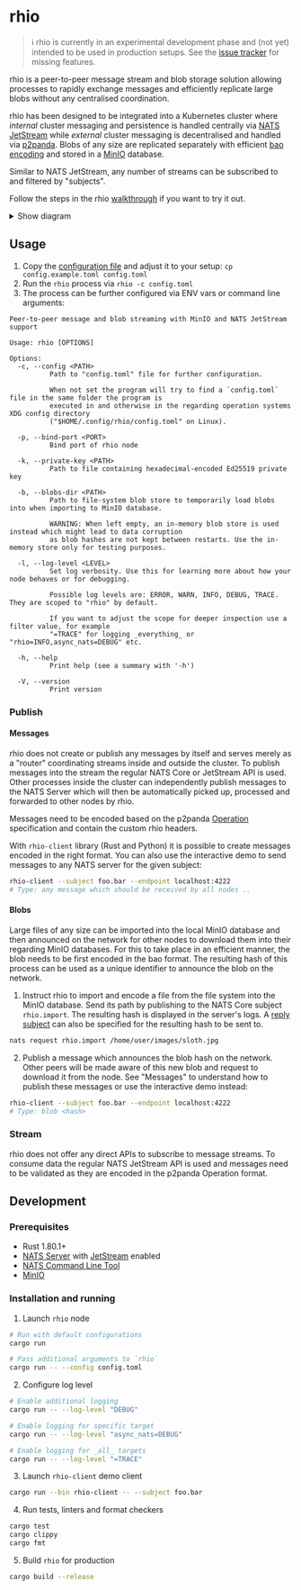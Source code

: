 # rhio

> ℹ️ rhio is currently in an experimental development phase and (not yet) intended to be used in production setups. See the [issue tracker](https://github.com/HIRO-MicroDataCenters-BV/rhio/issues) for missing features.

rhio is a peer-to-peer message stream and blob storage solution allowing processes to rapidly exchange messages and efficiently replicate large blobs without any centralised coordination.

rhio has been designed to be integrated into a Kubernetes cluster where _internal_ cluster messaging and persistence is handled centrally via [NATS JetStream](https://docs.nats.io/nats-concepts/jetstream) while _external_ cluster messaging is decentralised and handled via [p2panda](https://p2panda.org). Blobs of any size are replicated separately with efficient [bao encoding](https://github.com/oconnor663/bao) and stored in a [MinIO](https://min.io/) database.

Similar to NATS JetStream, any number of streams can be subscribed to and filtered by "subjects".

Follow the steps in the rhio [walkthrough](WALKTHROUGH.md) if you want to try it out.

<details>
<summary>Show diagram</summary>

```
                                                   .. other clusters ..

                                                           ▲  │
 Cluster                                                   │  │
┌──────────────────────────────────────────────────────────┼──┼──────┐
│                                                          │  │      │
│ ┌─────────────────┐         ┌──────────┐   Publish   ┌───┼──▼───┐  │
│ │                 ┼─────────►          ┼─────────────►          │  │
│ │   .. other      │         │   NATS   │             │   rhio   │  │
│ │   processes ..  │         │  Server  │  Subscribe  │ p2p node │  │
│ │                 ◄─────────┼          ◄─────────────┼          │  │
│ └─────────────────┘         └──────────┘             └───▲──┬───┘  │
│                                                          │  │      │
│                                                          │  │      │
│                                                     ┌────┼──▼────┐ │
│                                                     │  MinIO S3  │ │
│                                                     │ Blob Store │ │
│                                                     └────────────┘ │
└────────────────────────────────────────────────────────────────────┘
```
</details>

## Usage

1. Copy the [configuration file](/rhio/config.example.toml) and adjust it to your setup: `cp config.example.toml config.toml`
2. Run the `rhio` process via `rhio -c config.toml`
3. The process can be further configured via ENV vars or command line arguments:

```
Peer-to-peer message and blob streaming with MinIO and NATS JetStream support

Usage: rhio [OPTIONS]

Options:
  -c, --config <PATH>
          Path to "config.toml" file for further configuration.

          When not set the program will try to find a `config.toml` file in the same folder the program is
          executed in and otherwise in the regarding operation systems XDG config directory
          ("$HOME/.config/rhio/config.toml" on Linux).

  -p, --bind-port <PORT>
          Bind port of rhio node

  -k, --private-key <PATH>
          Path to file containing hexadecimal-encoded Ed25519 private key

  -b, --blobs-dir <PATH>
          Path to file-system blob store to temporarily load blobs into when importing to MinIO database.

          WARNING: When left empty, an in-memory blob store is used instead which might lead to data corruption
          as blob hashes are not kept between restarts. Use the in-memory store only for testing purposes.

  -l, --log-level <LEVEL>
          Set log verbosity. Use this for learning more about how your node behaves or for debugging.

          Possible log levels are: ERROR, WARN, INFO, DEBUG, TRACE. They are scoped to "rhio" by default.

          If you want to adjust the scope for deeper inspection use a filter value, for example
          "=TRACE" for logging _everything_ or "rhio=INFO,async_nats=DEBUG" etc.

  -h, --help
          Print help (see a summary with '-h')

  -V, --version
          Print version
```

### Publish

#### Messages

rhio does not create or publish any messages by itself and serves merely as a "router" coordinating streams inside and outside the cluster. To publish messages into the stream the regular NATS Core or JetStream API is used. Other processes inside the cluster can independently publish messages to the NATS Server which will then be automatically picked up, processed and forwarded to other nodes by rhio.

Messages need to be encoded based on the p2panda [Operation](https://p2panda.org/specifications/namakemono/#operations) specification and contain the custom rhio headers.

With `rhio-client` library (Rust and Python) it is possible to create messages encoded in the right format. You can also use the interactive demo to send messages to any NATS server for the given subject:

```bash
rhio-client --subject foo.bar --endpoint localhost:4222
# Type: any message which should be received by all nodes ..
```

#### Blobs

Large files of any size can be imported into the local MinIO database and then announced on the network for other nodes to download them into their regarding MinIO databases. For this to take place in an efficient manner, the blob needs to be first encoded in the bao format. The resulting hash of this process can be used as a unique identifier to announce the blob on the network.

1. Instruct rhio to import and encode a file from the file system into the MinIO database. Send its path by publishing to the NATS Core subject `rhio.import`. The resulting hash is displayed in the server's logs. A [reply subject](https://docs.nats.io/nats-concepts/core-nats/reqreply) can also be specified for the resulting hash to be sent to.
```bash
nats request rhio.import /home/user/images/sloth.jpg
```
2. Publish a message which announces the blob hash on the network. Other peers will be made aware of this new blob and request to download it from the node. See "Messages" to understand how to publish these messages or use the interactive demo instead:
```bash
rhio-client --subject foo.bar --endpoint localhost:4222
# Type: blob <hash>
```

### Stream

rhio does not offer any direct APIs to subscribe to message streams. To consume data the regular NATS JetStream API is used and messages need to be validated as they are encoded in the p2panda Operation format.

## Development

### Prerequisites

* Rust 1.80.1+
* [NATS Server](https://docs.nats.io/running-a-nats-service/introduction) with [JetStream](https://docs.nats.io/running-a-nats-service/configuration/resource_management) enabled
* [NATS Command Line Tool](https://docs.nats.io/using-nats/nats-tools/nats_cli)
* [MinIO](https://min.io/download)

### Installation and running

1. Launch `rhio` node
```bash
# Run with default configurations
cargo run

# Pass additional arguments to `rhio`
cargo run -- --config config.toml
```
2. Configure log level
```bash
# Enable additional logging
cargo run -- --log-level "DEBUG"

# Enable logging for specific target
cargo run -- --log-level "async_nats=DEBUG"

# Enable logging for _all_ targets
cargo run -- --log-level "=TRACE"
```
3. Launch `rhio-client` demo client
```bash
cargo run --bin rhio-client -- --subject foo.bar
```
4. Run tests, linters and format checkers
```bash
cargo test
cargo clippy
cargo fmt
```
5. Build `rhio` for production
```bash
cargo build --release
```
